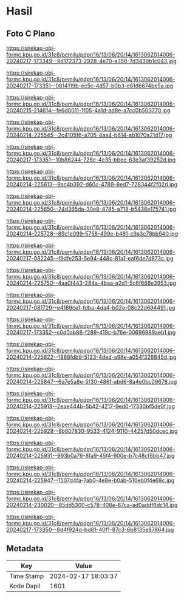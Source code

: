 # Hasil

## Foto C Plano

https://sirekap-obj-formc.kpu.go.id/31c8/pemilu/pdpr/16/13/06/20/14/1613062014006-20240217-173349--9d172373-2928-4e70-a350-7d3439b1c043.jpg

https://sirekap-obj-formc.kpu.go.id/31c8/pemilu/pdpr/16/13/06/20/14/1613062014006-20240217-173351--0814119b-ec5c-4d57-b0b3-e61d6674be5a.jpg

https://sirekap-obj-formc.kpu.go.id/31c8/pemilu/pdpr/16/13/06/20/14/1613062014006-20240215-214614--fe6d0011-1f05-4a1d-ad8e-a7cc0b503770.jpg

https://sirekap-obj-formc.kpu.go.id/31c8/pemilu/pdpr/16/13/06/20/14/1613062014006-20240214-225545--2c4105f6-a705-4aa4-b614-ab1070a21d17.jpg

https://sirekap-obj-formc.kpu.go.id/31c8/pemilu/pdpr/16/13/06/20/14/1613062014006-20240217-173351--10b86244-728c-4e35-bbee-63e3af39252d.jpg

https://sirekap-obj-formc.kpu.go.id/31c8/pemilu/pdpr/16/13/06/20/14/1613062014006-20240214-225613--9ac4b392-d60c-4789-8ed7-728344f2f02d.jpg

https://sirekap-obj-formc.kpu.go.id/31c8/pemilu/pdpr/16/13/06/20/14/1613062014006-20240214-225650--24d365da-30e8-4785-a718-b5436e175741.jpg

https://sirekap-obj-formc.kpu.go.id/31c8/pemilu/pdpr/16/13/06/20/14/1613062014006-20240214-225728--89c1e099-5758-499e-b481-c9a3c78bb940.jpg

https://sirekap-obj-formc.kpu.go.id/31c8/pemilu/pdpr/16/13/06/20/14/1613062014006-20240217-082245--f9dfe253-5e94-448c-81a1-eaf6de7d873c.jpg

https://sirekap-obj-formc.kpu.go.id/31c8/pemilu/pdpr/16/13/06/20/14/1613062014006-20240214-225750--4aa0f443-284a-4baa-a2d1-5c6f668e3953.jpg

https://sirekap-obj-formc.kpu.go.id/31c8/pemilu/pdpr/16/13/06/20/14/1613062014006-20240217-081729--e4169ce1-fdba-4da4-b02e-08c22d694491.jpg

https://sirekap-obj-formc.kpu.go.id/31c8/pemilu/pdpr/16/13/06/20/14/1613062014006-20240217-173352--c0d0ab88-f289-419c-b76e-00696989aeb1.jpg

https://sirekap-obj-formc.kpu.go.id/31c8/pemilu/pdpr/16/13/06/20/14/1613062014006-20240214-225822--f888fdb9-5133-4ded-a98e-a054f326845d.jpg

https://sirekap-obj-formc.kpu.go.id/31c8/pemilu/pdpr/16/13/06/20/14/1613062014006-20240214-225847--6a7e5a8e-5f30-486f-abd6-8a4e0bc09678.jpg

https://sirekap-obj-formc.kpu.go.id/31c8/pemilu/pdpr/16/13/06/20/14/1613062014006-20240214-225913--2eae444b-5b42-4217-9ed0-17330bf5de0f.jpg

https://sirekap-obj-formc.kpu.go.id/31c8/pemilu/pdpr/16/13/06/20/14/1613062014006-20240214-225928--8b807830-9533-4124-9110-44257d50dcec.jpg

https://sirekap-obj-formc.kpu.go.id/31c8/pemilu/pdpr/16/13/06/20/14/1613062014006-20240214-225931--993b0a76-8fa9-45f4-900e-b7c48cf6bb47.jpg

https://sirekap-obj-formc.kpu.go.id/31c8/pemilu/pdpr/16/13/06/20/14/1613062014006-20240214-225947--1507d4fa-7ab0-4e8e-b0ab-510eb0f4e68c.jpg

https://sirekap-obj-formc.kpu.go.id/31c8/pemilu/pdpr/16/13/06/20/14/1613062014006-20240214-230020--85dd5300-c578-408e-87ca-ad0addf6dc14.jpg

https://sirekap-obj-formc.kpu.go.id/31c8/pemilu/pdpr/16/13/06/20/14/1613062014006-20240217-173350--8d4f924d-bd81-40f1-87c3-6b8135e87864.jpg


## Metadata

| Key        | Value               |
| ---------- | ------------------- |
| Time Stamp | 2024-02-17 18:03:37 |
| Kode Dapil | 1601                |



